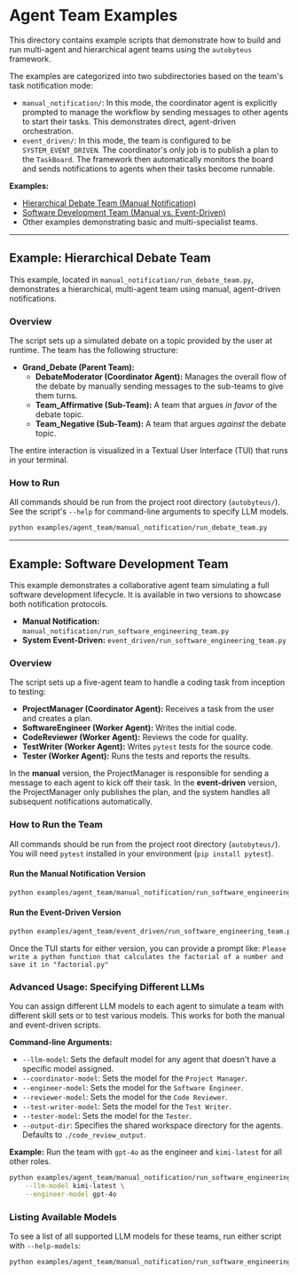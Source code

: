 # Agent Team Examples

This directory contains example scripts that demonstrate how to build and run multi-agent and hierarchical agent teams using the `autobyteus` framework.

The examples are categorized into two subdirectories based on the team's task notification mode:

-   `manual_notification/`: In this mode, the coordinator agent is explicitly prompted to manage the workflow by sending messages to other agents to start their tasks. This demonstrates direct, agent-driven orchestration.
-   `event_driven/`: In this mode, the team is configured to be `SYSTEM_EVENT_DRIVEN`. The coordinator's only job is to publish a plan to the `TaskBoard`. The framework then automatically monitors the board and sends notifications to agents when their tasks become runnable.

**Examples:**
- [Hierarchical Debate Team (Manual Notification)](#example-hierarchical-debate-team)
- [Software Development Team (Manual vs. Event-Driven)](#example-software-development-team)
- Other examples demonstrating basic and multi-specialist teams.

---

## Example: Hierarchical Debate Team

This example, located in `manual_notification/run_debate_team.py`, demonstrates a hierarchical, multi-agent team using manual, agent-driven notifications.

### Overview

The script sets up a simulated debate on a topic provided by the user at runtime. The team has the following structure:

- **Grand_Debate (Parent Team):**
  - **DebateModerator (Coordinator Agent):** Manages the overall flow of the debate by manually sending messages to the sub-teams to give them turns.
  - **Team_Affirmative (Sub-Team):** A team that argues *in favor* of the debate topic.
  - **Team_Negative (Sub-Team):** A team that argues *against* the debate topic.

The entire interaction is visualized in a Textual User Interface (TUI) that runs in your terminal.

### How to Run

All commands should be run from the project root directory (`autobyteus/`). See the script's `--help` for command-line arguments to specify LLM models.

```bash
python examples/agent_team/manual_notification/run_debate_team.py
```

---

## Example: Software Development Team

This example demonstrates a collaborative agent team simulating a full software development lifecycle. It is available in two versions to showcase both notification protocols.

- **Manual Notification:** `manual_notification/run_software_engineering_team.py`
- **System Event-Driven:** `event_driven/run_software_engineering_team.py`

### Overview

The script sets up a five-agent team to handle a coding task from inception to testing:

- **ProjectManager (Coordinator Agent):** Receives a task from the user and creates a plan.
- **SoftwareEngineer (Worker Agent):** Writes the initial code.
- **CodeReviewer (Worker Agent):** Reviews the code for quality.
- **TestWriter (Worker Agent):** Writes `pytest` tests for the source code.
- **Tester (Worker Agent):** Runs the tests and reports the results.

In the **manual** version, the ProjectManager is responsible for sending a message to each agent to kick off their task. In the **event-driven** version, the ProjectManager only publishes the plan, and the system handles all subsequent notifications automatically.

### How to Run the Team

All commands should be run from the project root directory (`autobyteus/`). You will need `pytest` installed in your environment (`pip install pytest`).

#### Run the Manual Notification Version

```bash
python examples/agent_team/manual_notification/run_software_engineering_team.py
```

#### Run the Event-Driven Version

```bash
python examples/agent_team/event_driven/run_software_engineering_team.py
```

Once the TUI starts for either version, you can provide a prompt like: `Please write a python function that calculates the factorial of a number and save it in "factorial.py"`

### Advanced Usage: Specifying Different LLMs

You can assign different LLM models to each agent to simulate a team with different skill sets or to test various models. This works for both the manual and event-driven scripts.

**Command-line Arguments:**

-   `--llm-model`: Sets the default model for any agent that doesn't have a specific model assigned.
-   `--coordinator-model`: Sets the model for the `Project Manager`.
-   `--engineer-model`: Sets the model for the `Software Engineer`.
-   `--reviewer-model`: Sets the model for the `Code Reviewer`.
-   `--test-writer-model`: Sets the model for the `Test Writer`.
-   `--tester-model`: Sets the model for the `Tester`.
-   `--output-dir`: Specifies the shared workspace directory for the agents. Defaults to `./code_review_output`.

**Example:** Run the team with `gpt-4o` as the engineer and `kimi-latest` for all other roles.

```bash
python examples/agent_team/manual_notification/run_software_engineering_team.py \
    --llm-model kimi-latest \
    --engineer-model gpt-4o
```

### Listing Available Models

To see a list of all supported LLM models for these teams, run either script with `--help-models`:

```bash
python examples/agent_team/manual_notification/run_software_engineering_team.py --help-models
```
